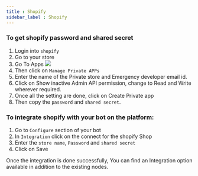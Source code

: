 ```yaml
---
title : Shopify
sidebar_label : Shopify
---
```


### To get shopify password and shared secret
 
1. Login into `shopify`
2. Go to your store
3. Go To Apps
![](https://i.imgur.com/XQy9gzS.png)
4. Then click on `Manage Private APPs`
5. Enter the name of the Private store and Emergency developer email id.
6. Click on Show inactive Admin API permission, change to Read and Write wherever required.
7. Once all the setting are done, click on Create Private app
8. Then copy the `password` and `shared secret`.
 
### To integrate shopify with your bot on the platform:
 
1. Go to `Configure` section of your bot
2. In `Integration` click on the connect for the shopify Shop
3. Enter the `store name`, `Password` and `shared secret`
4. Click on Save
 
Once the integration is done successfully, You can find an Integration option available in addition to the existing nodes.
